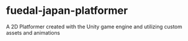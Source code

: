# fuedal-japan-platformer
A 2D Platformer created with the Unity game engine and utilizing custom assets and animations

